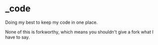 # _code
Doing my best to keep my code in one place.

None of this is forkworthy, which means you shouldn't give a fork what I have to say.
